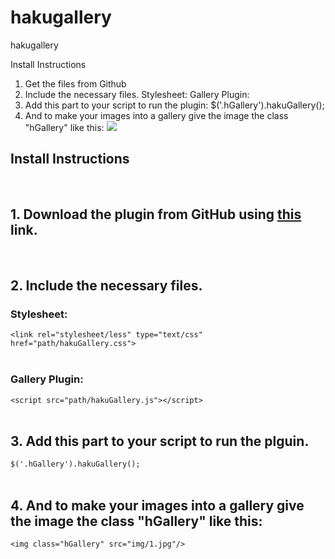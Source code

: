 # hakugallery
hakugallery

Install Instructions

1. Get the files from Github
2. Include the necessary files.
Stylesheet: <link rel="stylesheet/less" type="text/css" href="path/hakuGallery.css">
Gallery Plugin: <script src="path/hakuGallery.js"></script>
3. Add this part to your script to run the plugin: $('.hGallery').hakuGallery();
4. And to make your images into a gallery give the image the class "hGallery" like this: <img class="hGallery" src="img/1.jpg">

<h2>Install Instructions</h2>
			<br>
			<h2>1. Download the plugin from GitHub using <a href="#">this</a> link.</h2>
			<br>
			<h2>2. Include the necessary files.</h2>
			<h3>Stylesheet:</h3><code>&lt;link rel=&quot;stylesheet/less&quot; type=&quot;text/css&quot; href=&quot;path/hakuGallery.css&quot;&gt;</code>
			<br><br>
			<h3>Gallery Plugin:</h3><code>&lt;script src=&quot;path/hakuGallery.js&quot;&gt;&lt;/script&gt;</code>
			<br><br>
			<h2>3. Add this part to your script to run the plguin.</h2>
			<code>$('.hGallery').hakuGallery();</code>
			<br><br>
			<h2>4. And to make your images into a gallery give the image the class "hGallery" like this:</h2>
			<code>&lt;img class=&quot;hGallery&quot; src=&quot;img/1.jpg&quot;/&gt;</code>
